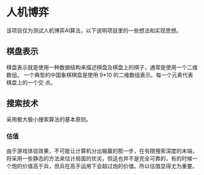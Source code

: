 # 人机博弈

该项目仅为测试人机博弈AI算法，以下说明项目里的一些想法和实现思想。



## 棋盘表示

​	棋盘表示就是使用一种数据结构来描述棋盘及棋盘上的棋子，通常是使用一个二维数组。 一个典型的中国象棋棋盘是使用 9*10 的二维数组表示。每一个元素代表棋盘上的一个交 点。



## 搜索技术

采用极大极小搜索算法的基本原则。

### 估值

由于游戏体验效果，不可能让计算机分出输赢的那一步，在有限搜索深度的末端，将采用一些静态的方法来估计局面的优劣，但这也并不是完全可靠的，有的时候一个炮的价值高于兵，但兵在高手运用下会超过炮的价值。所以估值显得尤为重要。

